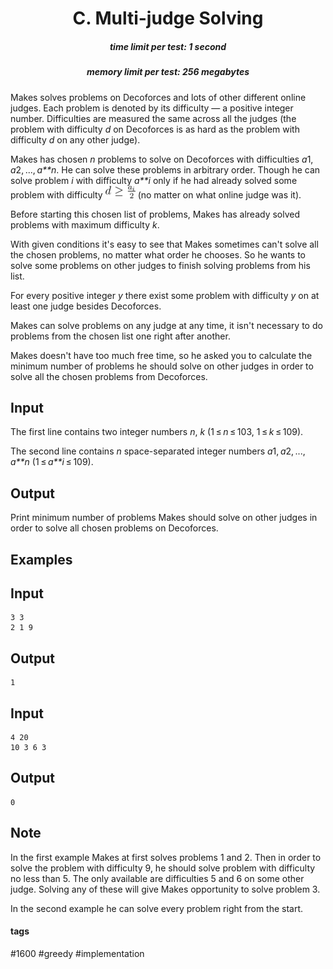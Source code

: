 <h1 style='text-align: center;'> C. Multi-judge Solving</h1>

<h5 style='text-align: center;'>time limit per test: 1 second</h5>
<h5 style='text-align: center;'>memory limit per test: 256 megabytes</h5>

Makes solves problems on Decoforces and lots of other different online judges. Each problem is denoted by its difficulty — a positive integer number. Difficulties are measured the same across all the judges (the problem with difficulty *d* on Decoforces is as hard as the problem with difficulty *d* on any other judge). 

Makes has chosen *n* problems to solve on Decoforces with difficulties *a*1, *a*2, ..., *a**n*. He can solve these problems in arbitrary order. Though he can solve problem *i* with difficulty *a**i* only if he had already solved some problem with difficulty ![](images/04f4968ca36a1529366d4f30a9706dad435aa877.png) (no matter on what online judge was it).

Before starting this chosen list of problems, Makes has already solved problems with maximum difficulty *k*.

With given conditions it's easy to see that Makes sometimes can't solve all the chosen problems, no matter what order he chooses. So he wants to solve some problems on other judges to finish solving problems from his list. 

For every positive integer *y* there exist some problem with difficulty *y* on at least one judge besides Decoforces.

Makes can solve problems on any judge at any time, it isn't necessary to do problems from the chosen list one right after another.

Makes doesn't have too much free time, so he asked you to calculate the minimum number of problems he should solve on other judges in order to solve all the chosen problems from Decoforces.

## Input

The first line contains two integer numbers *n*, *k* (1 ≤ *n* ≤ 103, 1 ≤ *k* ≤ 109).

The second line contains *n* space-separated integer numbers *a*1, *a*2, ..., *a**n* (1 ≤ *a**i* ≤ 109).

## Output

Print minimum number of problems Makes should solve on other judges in order to solve all chosen problems on Decoforces.

## Examples

## Input


```
3 3  
2 1 9  

```
## Output


```
1  

```
## Input


```
4 20  
10 3 6 3  

```
## Output


```
0  

```
## Note

In the first example Makes at first solves problems 1 and 2. Then in order to solve the problem with difficulty 9, he should solve problem with difficulty no less than 5. The only available are difficulties 5 and 6 on some other judge. Solving any of these will give Makes opportunity to solve problem 3.

In the second example he can solve every problem right from the start.



#### tags 

#1600 #greedy #implementation 
